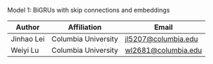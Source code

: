 Model 1: BiGRUs with skip connections and embeddings

| Author     | Affiliation         | Email               |
| ---------- | ------------------- | ------------------- |
| Jinhao Lei | Columbia University | jl5207@columbia.edu |
| Weiyi Lu | Columbia University | wl2681@columbia.edu |
